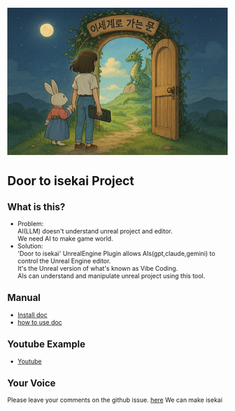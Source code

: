 ![](docs/images/Door_0.png)
# Door to isekai Project

## What is this?
- Problem:  
  AI(LLM) doesn't understand unreal project and editor.  
  We need AI to make game world.  
- Solution:  
  'Door to isekai' UnrealEngine Plugin allows AIs(gpt,claude,gemini) to control the Unreal Engine editor.  
  It's the Unreal version of what's known as Vibe Coding.  
  AIs can understand and manipulate unreal project using this tool.  

## Manual  
- [Install doc](docs/install/install.md)
- [how to use doc](docs/howtouse/howtouse.md)

## Youtube Example
- [Youtube](https://www.youtube.com/@creatorsoul804/videos)

## Your Voice  
Please leave your comments on the github issue. [here](https://github.com/LSG7/UnrealEngine_AI_Bridge/issues)
We can make isekai
